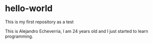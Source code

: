 # hello-world
This is my first repository as a test

This is Alejandro Echeverria, I am 24 years old and I just started to learn programming.
